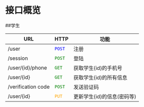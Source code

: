 # 接口概览

##学生

**URL**             | **HTTP**                      | **功能** 
----------------------|-------------------------------|--------------
/user                |<font color=blue>`POST`</font> |注册
/session             |<font color=green>`POST`</font>|登陆
/user/{id}/phone     |<font color=green>`GET`</font> |获取学生{id}的手机号
/user/{id}           |<font color=green>`GET`</font> |获取学生{id}的所有信息
/verification code             |<font color=green>`POST`</font>|发送验证码
/user/{id} |<font color=orange>`PUT`</font>|更新学生{id}的信息(密码等)


